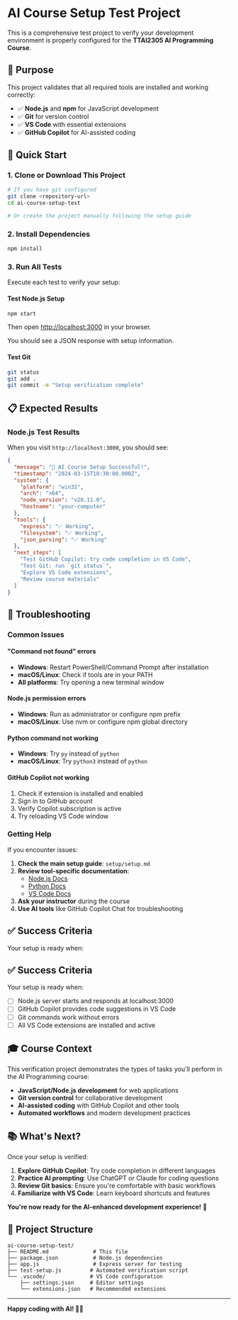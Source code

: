 # AI Course Setup Test Project

This is a comprehensive test project to verify your development environment is properly configured for the **TTAI2305 AI Programming Course**.

## 🎯 Purpose

This project validates that all required tools are installed and working correctly:

- ✅ **Node.js** and **npm** for JavaScript development
- ✅ **Git** for version control
- ✅ **VS Code** with essential extensions
- ✅ **GitHub Copilot** for AI-assisted coding

## 🚀 Quick Start

### 1. Clone or Download This Project

```bash
# If you have git configured
git clone <repository-url>
cd ai-course-setup-test

# Or create the project manually following the setup guide
```

### 2. Install Dependencies

```bash
npm install
```

### 3. Run All Tests

Execute each test to verify your setup:

#### Test Node.js Setup
```bash
npm start
```
Then open [http://localhost:3000](http://localhost:3000) in your browser.

You should see a JSON response with setup information.

#### Test Git
```bash
git status
git add .
git commit -m "Setup verification complete"
```

## 📋 Expected Results

### Node.js Test Results
When you visit `http://localhost:3000`, you should see:

```json
{
  "message": "🎉 AI Course Setup Successful!",
  "timestamp": "2024-03-15T10:30:00.000Z",
  "system": {
    "platform": "win32",
    "arch": "x64",
    "node_version": "v20.11.0",
    "hostname": "your-computer"
  },
  "tools": {
    "express": "✅ Working",
    "filesystem": "✅ Working",
    "json_parsing": "✅ Working"
  },
  "next_steps": [
    "Test GitHub Copilot: try code completion in VS Code",
    "Test Git: run `git status`",
    "Explore VS Code extensions",
    "Review course materials"
  ]
}
```

## 🔧 Troubleshooting

### Common Issues

#### "Command not found" errors
- **Windows**: Restart PowerShell/Command Prompt after installation
- **macOS/Linux**: Check if tools are in your PATH
- **All platforms**: Try opening a new terminal window

#### Node.js permission errors
- **Windows**: Run as administrator or configure npm prefix
- **macOS/Linux**: Use nvm or configure npm global directory

#### Python command not working
- **Windows**: Try `py` instead of `python`
- **macOS/Linux**: Try `python3` instead of `python`

#### GitHub Copilot not working
1. Check if extension is installed and enabled
2. Sign in to GitHub account
3. Verify Copilot subscription is active
4. Try reloading VS Code window

### Getting Help

If you encounter issues:

1. **Check the main setup guide**: `setup/setup.md`
2. **Review tool-specific documentation**:
   - [Node.js Docs](https://nodejs.org/en/docs/)
   - [Python Docs](https://docs.python.org/3/)
   - [VS Code Docs](https://code.visualstudio.com/docs)
3. **Ask your instructor** during the course
4. **Use AI tools** like GitHub Copilot Chat for troubleshooting

## ✅ Success Criteria

Your setup is ready when:

## ✅ Success Criteria

Your setup is ready when:

- [ ] Node.js server starts and responds at localhost:3000
- [ ] GitHub Copilot provides code suggestions in VS Code
- [ ] Git commands work without errors
- [ ] All VS Code extensions are installed and active

## 🎓 Course Context

This verification project demonstrates the types of tasks you'll perform in the AI Programming course:

- **JavaScript/Node.js development** for web applications
- **Git version control** for collaborative development
- **AI-assisted coding** with GitHub Copilot and other tools
- **Automated workflows** and modern development practices

## 📚 What's Next?

Once your setup is verified:

1. **Explore GitHub Copilot**: Try code completion in different languages
2. **Practice AI prompting**: Use ChatGPT or Claude for coding questions
3. **Review Git basics**: Ensure you're comfortable with basic workflows
4. **Familiarize with VS Code**: Learn keyboard shortcuts and features

**You're now ready for the AI-enhanced development experience!** 🚀

## 📁 Project Structure

```
ai-course-setup-test/
├── README.md              # This file
├── package.json           # Node.js dependencies
├── app.js                 # Express server for testing
├── test-setup.js         # Automated verification script
└── .vscode/              # VS Code configuration
    ├── settings.json     # Editor settings
    └── extensions.json   # Recommended extensions
```

---

**Happy coding with AI! 🤖✨**
